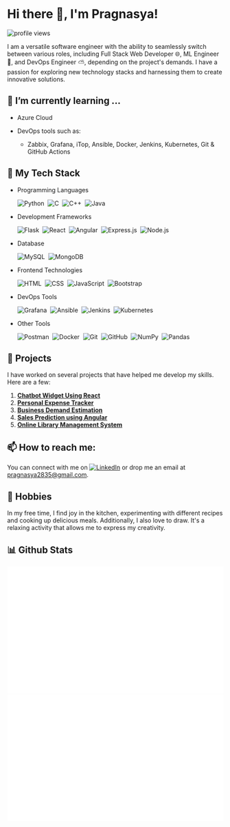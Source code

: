# Hi there 👋, I'm Pragnasya!

![profile views](https://komarev.com/ghpvc/?username=pragzz1238&style=plastic&label=views)

I am a versatile software engineer with the ability to seamlessly switch between various roles, including Full Stack Web Developer 🌐, ML Engineer 🤖, and DevOps Engineer ⛅, depending on the project's demands. I have a passion for exploring new technology stacks and harnessing them to create innovative solutions.


## 🌱 I’m currently learning ...

- Azure Cloud
- DevOps tools such as:
  
  - Zabbix, Grafana, iTop, Ansible, Docker, Jenkins, Kubernetes, Git & GitHub Actions

## 💼 My Tech Stack

- Programming Languages
  
  ![Python](https://img.shields.io/badge/-Python-05122A?style=flat&logo=python&logoColor=yellow)&nbsp;
  ![C](https://img.shields.io/badge/-C-05122A?style=flat&logo=C&logoColor=blue)&nbsp;
  ![C++](https://img.shields.io/badge/-C++-05122A?style=flat&logo=C%2B%2B&logoColor=00599C)&nbsp;
  ![Java](https://img.shields.io/badge/Java-05122A?style=flat&logo=openjdk&logoColor=white)&nbsp;

- Development Frameworks

  ![Flask](https://img.shields.io/badge/-Flask-05122A?style=flat&logo=flask)&nbsp;
  ![React](https://img.shields.io/badge/-React-05122A?style=flat&logo=react)&nbsp;
  ![Angular](https://img.shields.io/badge/-Angular-05122A?style=flat&logo=angular&logoColor=red)&nbsp;
  ![Express.js](https://img.shields.io/badge/-Express.js-05122A?style=flat&logo=express)&nbsp;
  ![Node.js](https://img.shields.io/badge/-Node.js-05122A?style=flat&logo=node.js)&nbsp;

- Database
  
  ![MySQL](https://img.shields.io/badge/-MySQL-05122A?style=flat&logo=mysql)&nbsp;
  ![MongoDB](https://img.shields.io/badge/-MongoDB-05122A?style=flat&logo=mongodb)&nbsp;

- Frontend Technologies
  
  ![HTML](https://img.shields.io/badge/-HTML-05122A?style=flat&logo=HTML5)&nbsp;
  ![CSS](https://img.shields.io/badge/-CSS-05122A?style=flat&logo=CSS3&logoColor=1572B6)&nbsp;
  ![JavaScript](https://img.shields.io/badge/-JavaScript-05122A?style=flat&logo=javascript)&nbsp;
  ![Bootstrap](https://img.shields.io/badge/-Bootstrap-05122A?style=flat&logo=bootstrap&logoColor=563D7C)

- DevOps Tools
  
  ![Grafana](https://img.shields.io/badge/-Grafana-05122A?style=flat&logo=grafana)&nbsp;
  ![Ansible](https://img.shields.io/badge/-Ansible-05122A?style=flat&logo=ansible)&nbsp;
  ![Jenkins](https://img.shields.io/badge/-Jenkins-05122A?style=flat&logo=jenkins)&nbsp;
  ![Kubernetes](https://img.shields.io/badge/-Kubernetes-05122A?style=flat&logo=kubernetes)

- Other Tools
  
  ![Postman](https://img.shields.io/badge/-Postman-05122A?style=flat&logo=postman)&nbsp;
  ![Docker](https://img.shields.io/badge/-Docker-05122A?style=flat&logo=docker)&nbsp;
  ![Git](https://img.shields.io/badge/-Git-05122A?style=flat&logo=git)&nbsp;
  ![GitHub](https://img.shields.io/badge/-GitHub-05122A?style=flat&logo=github)&nbsp;
  ![NumPy](https://img.shields.io/badge/Numpy%20-%23013243.svg?&style=flat&logo=numpy)&nbsp;
  ![Pandas](https://img.shields.io/badge/Pandas%20-%23150458.svg?&style=flat&logo=pandas)&nbsp;



## 🎯 Projects

I have worked on several projects that have helped me develop my skills. Here are a few:

1. [**Chatbot Widget Using React**](https://github.com/pragzz1238/Chatbot-Widget-using-React)
2. [**Personal Expense Tracker**](https://github.com/pragzz1238/Personal-Expense-Tracker)
3. [**Business Demand Estimation**](https://github.com/pragzz1238/Business-Demand-Prediction-Using-Classification-Based-Predicition-Model)
4. [**Sales Prediction using Angular**](https://github.com/pragzz1238/Sales-Prediction-using-Angular-Flask-and-ML)
5. [**Online Library Management System**](https://github.com/pragzz1238/Online-Library-Management-System)

## 📫 How to reach me:
You can connect with me on [![LinkedIn](https://img.shields.io/badge/-LinkedIn-1e90ff?style=flat&logo=linkedin&logoColor=white)](https://www.linkedin.com/in/pragnasya-s-5aa603209)
 or drop me an email at pragnasya2835@gmail.com.

## 🎨 Hobbies

In my free time, I find joy in the kitchen, experimenting with different recipes and cooking up delicious meals. Additionally, I also love to draw. It's a relaxing activity that allows me to express my creativity.

## 📊 Github Stats

<a href='https://github.com/pragzz1238/github-stats-transparent'>
  
![Stats Overview](https://raw.githubusercontent.com/pragzz1238/github-stats-transparent/output/generated/overview.svg)
![Most Used Languages](https://raw.githubusercontent.com/pragzz1238/github-stats-transparent/output/generated/languages.svg)

</a>
